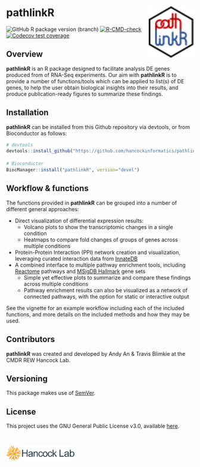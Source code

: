 # pathlinkR <img src="man/figures/pathlinkR_logo_32.svg" align="right" height="138" />

<!-- badges: start -->
![GitHub R package version (branch)](https://img.shields.io/github/r-package/v/hancockinformatics/pathlinkR/main?label=pathlinkR%40main)
[![R-CMD-check](https://github.com/hancockinformatics/pathlinkR/actions/workflows/R-CMD-check.yaml/badge.svg)](https://github.com/hancockinformatics/pathlinkR/actions/workflows/R-CMD-check.yaml)
[![Codecov test coverage](https://codecov.io/gh/hancockinformatics/pathlinkR/branch/main/graph/badge.svg)](https://app.codecov.io/gh/hancockinformatics/pathlinkR?branch=main)
<!-- badges: end -->

## Overview

**pathlinkR** is an R package designed to facilitate analysis DE genes produced
from of RNA-Seq experiments. Our aim with **pathlinkR** is to provide a number
of functions/tools which can be applied to list(s) of DE genes, to help the user
obtain biological insights into their results, and produce publication-ready
figures to summarize these findings.


## Installation
**pathlinkR** can be installed from this Github repository via devtools, or 
from Bioconductor as follows:
```r
# devtools
devtools::install_github("https://github.com/hancockinformatics/pathlinkR")

# Bioconductor
BiocManager::install("pathlinkR", version="devel")
```

## Workflow & functions

The functions provided in **pathlinkR** can be grouped into a number of different
general approaches: 

- Direct visualization of differential expression results:
    - Volcano plots to show the transcriptomic changes in a single condition
    - Heatmaps to compare fold changes of groups of genes across multiple
      conditions
- Protein-Protein Interaction (PPI) network creation and visualization,
  leveraging curated interaction data from [InnateDB](https://www.innatedb.com/)
- A combined interface to multiple pathway enrichment tools, including
  [Reactome](https://reactome.org/) pathways and 
  [MSigDB Hallmark](https://www.gsea-msigdb.org/gsea/msigdb/collections.jsp) 
  gene sets
  - Simple yet effective plots to summarize and compare these findings across
    multiple conditions
  - Pathway enrichment results can also be visualized as a network of connected
    pathways, with the option for static or interactive output

See the vignette for an example workflow including each of the included
functions, and more details on the included methods and how they may be used.

## Contributors
**pathlinkR** was created and developed by Andy An & Travis Blimkie at the CMDR
REW Hancock Lab.

## Versioning
This package makes use of [SemVer](https://semver.org/).

## License
This project uses the GNU General Public License v3.0, available
[here](https://github.com/hancockinformatics/pathlinkR/blob/main/LICENSE).

<br>

[<img src="man/figures/hancock_lab_logo.svg" height="40px">](http://cmdr.ubc.ca/bobh/)

